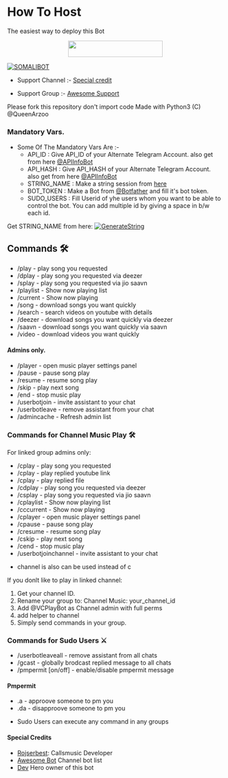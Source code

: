 # How To Host
The easiest way to deploy this Bot
<p align="center"><a href="https://heroku.com/deploy?template=https://github.com/QueenArzoo/VCPlayBot"> <img src="https://img.shields.io/badge/Deploy%20To%20Heroku-red?style=for-the-badge&logo=heroku" width="220" height="38.45"/></a></p>


[![SOMALIBOT](https://telegra.ph/file/8dc2346939ef1184fcf01.jpg)](https://github.com/captainAbdisamad/audiobot)



- Support Channel :- [Special credit](https://t.me/HEROGAMERS1)

- Support Group :- [Awesome Support](http://t.me/AwesomeSupport)



Please fork this repository don't import code
Made with Python3
(C) @QueenArzoo





### Mandatory Vars.

- Some Of The Mandatory Vars Are :-
   - API_ID :  Give API_ID of your Alternate Telegram Account. also get from here [@APIInfoBot](https://t.me/APIinfoBot)
   - API_HASH :  Give API_HASH of your Alternate Telegram Account. also get from here [@APIInfoBot](https://t.me/APIinfoBot)
   - STRING_NAME :  Make a string session from [here](https://replit.com/@QueenArzoo/VCPlayBot)
   - BOT_TOKEN :  Make a Bot from [@Botfather](https://t.me/botfather) and fill it's bot token.
   - SUDO_USERS :  Fill Userid of yhe users whom you want to be able to control the bot. You can add multiple id by giving a space in b/w each id.

Get STRING_NAME from here:  [![GenerateString](https://img.shields.io/badge/repl.it-generateString-yellowgreen)](https://replit.com/@QueenArzoo/VCPlayBot)





## Commands 🛠

- /play <song name> - play song you requested
- /dplay <song name> - play song you requested via deezer
- /splay <song name> - play song you requested via jio saavn
- /playlist - Show now playing list
- /current - Show now playing
- /song <song name> - download songs you want quickly
- /search <query> - search videos on youtube with details
- /deezer <song name> - download songs you want quickly via deezer
- /saavn <song name> - download songs you want quickly via saavn
- /video <song name> - download videos you want quickly

#### Admins only.
- /player - open music player settings panel
- /pause - pause song play
- /resume - resume song play
- /skip - play next song
- /end - stop music play
- /userbotjoin - invite assistant to your chat
- /userbotleave - remove assistant from your chat
- /admincache - Refresh admin list

### Commands for Channel Music Play 🛠
For linked group admins only:
- /cplay <song name> - play song you requested
- /cplay <reply to link> - play replied youtube link
- /cplay <reply to audio> - play replied file
- /cdplay <song name> - play song you requested via deezer
- /csplay <song name> - play song you requested via jio saavn
- /cplaylist - Show now playing list
- /cccurrent - Show now playing
- /cplayer - open music player settings panel
- /cpause - pause song play
- /cresume - resume song play
- /cskip - play next song
- /cend - stop music play
- /userbotjoinchannel - invite assistant to your chat
* channel is also can be used instead of c

If you donlt like to play in linked channel:
 1. Get your channel ID.
 2. Rename your group to: Channel Music: your_channel_id
 3. Add @VCPlayBot as Channel admin with full perms
 4. add helper to channel
 5. Simply send commands in your group.

### Commands for Sudo Users ⚔️
- /userbotleaveall - remove assistant from all chats
- /gcast <reply to message> - globally brodcast replied message to all chats
- /pmpermit [on/off] - enable/disable pmpermit message

#### Pmpermit
- .a - approove someone to pm you
- .da - disapproove someone to pm you
+ Sudo Users can execute any command in any groups

#### Special Credits
- [Rojserbest](http://github.com/rojserbes): Callsmusic Developer
- [Awesome Bot](http://t.me/LaylaList) Channel bot list
- [Dev](http://t.me/HEROGAMERS1) Hero owner of this bot
